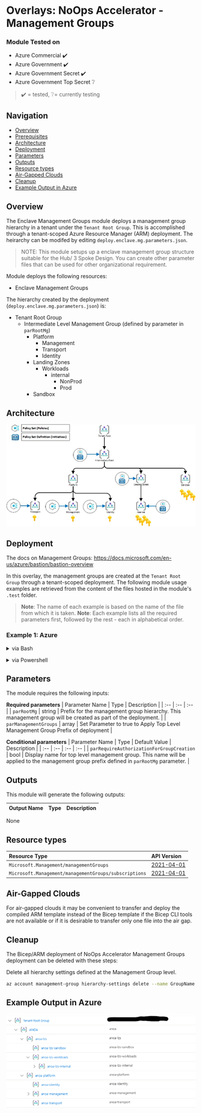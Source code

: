 # Overlays: NoOps Accelerator - Management Groups

### Module Tested on

* Azure Commercial ✔️
* Azure Government ✔️
* Azure Government Secret ✔️
* Azure Government Top Secret ❔

> ✔️ = tested,  ❔= currently testing

## Navigation

  - [Overview](#overview)
  - [Prerequisites](#prerequisites)
  - [Architecture](#architecture)
  - [Deployment](#deployment)
  - [Parameters](#parameters)
  - [Outputs](#outputs)
  - [Resource types](#resource-types)
  - [Air-Gapped Clouds](#air-gapped-clouds)
  - [Cleanup](#cleanup)
  - [Example Output in Azure](#example-output-in-azure)

## Overview

The Enclave Management Groups module deploys a management group hierarchy in a tenant under the `Tenant Root Group`.  This is accomplished through a tenant-scoped Azure Resource Manager (ARM) deployment.  The heirarchy can be modifed by editing `deploy.enclave.mg.parameters.json`.

>NOTE: This module setups up a enclave management group structure suitable for the Hub/ 3 Spoke Design. You can create other parameter files that can be used for other organizational requirement.

Module deploys the following resources:

* Enclave Management Groups

The hierarchy created by the deployment (`deploy.enclave.mg.parameters.json`) is:

* Tenant Root Group
  * Intermediate Level Management Group (defined by parameter in `parRootMg`)
    * Platform
      * Management
      * Transport
      * Identity
    * Landing Zones
      * Workloads
        * internal
          * NonProd
          * Prod
    * Sandbox

## Architecture

![Enclave Management Groups](../../../../docs/media/MgmtGroups_Policies_v0.1.jpg)

## Deployment

The docs on Management Groups: <https://docs.microsoft.com/en-us/azure/bastion/bastion-overview>

In this overlay, the management groups are created at the `Tenant Root Group` through a tenant-scoped deployment.
The following module usage examples are retrieved from the content of the files hosted in the module's `.test` folder.
   >**Note**: The name of each example is based on the name of the file from which it is taken.
   >**Note**: Each example lists all the required parameters first, followed by the rest - each in alphabetical order.

<h3>Example 1: Azure</h3>

<details>

<summary>via Bash</summary>

```bash
# For Azure Commerical regions
az deployment mg create \
   --template-file overlays/management-groups/deploy.bicep \
   --parameters @overlays/management-groups/deploy.enclave.mg.parameters.json \
   --location 'eastus'
```

```bash
# For Azure Government regions
az deployment mg create \
  --template-file overlays/management-groups/deploy.bicep \
  --parameters @overlays/management-groups/deploy.enclave.mg.parameters.json \
  --location 'usgovvirginia'
```

</details>
<p>

<details>

<summary>via Powershell</summary>

```powershell
# For Azure Commerical regions
New-AzManagementGroupDeployment `
  -ManagementGroupId xxxxxxx-xxxx-xxxxxx-xxxxx-xxxx
  -TemplateFile overlays/management-groups/deploy.bicepp `
  -TemplateParameterFile overlays/management-groups/deploy.enclave.mg.parameters.json `
  -Location 'eastus'
```

OR

```powershell
# For Azure Government regions
New-AzManagementGroupDeployment `
  -ManagementGroupId xxxxxxx-xxxx-xxxxxx-xxxxx-xxxx
  -TemplateFile overlays/management-groups/deploy.bicepp `
  -TemplateParameterFile overlays/management-groups/deploy.enclave.mg.parameters.json.json `
  -Location  'usgovvirginia'
```
</details>
<p>

## Parameters

The module requires the following inputs:

**Required parameters**
| Parameter Name | Type | Description |
| :-- | :-- | :-- |
| `parRootMg` | string | Prefix for the management group hierarchy.  This management group will be created as part of the deployment. |
| `parManagementGroups` | array   | Set Parameter to true to Apply Top Level Management Group Prefix of deployment |

**Conditional parameters**
| Parameter Name | Type | Default Value | Description |
| :-- | :-- | :-- | :-- |
| `parRequireAuthorizationForGroupCreation` | bool | Display name for top level management group.  This name will be applied to the management group prefix defined in `parRootMg` parameter. |

## Outputs

This module will generate the following outputs:

| Output Name | Type | Description |
| :-- | :-- | :-- |
None

## Resource types

| Resource Type | API Version |
| :-- | :-- |
| `Microsoft.Management/managementGroups` | [2021-04-01](https://docs.microsoft.com/en-us/azure/templates/Microsoft.Management/2021-04-01/managementGroups) |
| `Microsoft.Management/managementGroups/subscriptions` | [2021-04-01](https://docs.microsoft.com/en-us/azure/templates/Microsoft.Management/2021-04-01/managementGroups/subscriptions) |

## Air-Gapped Clouds

For air-gapped clouds it may be convenient to transfer and deploy the compiled ARM template instead of the Bicep template if the Bicep CLI tools are not available or if it is desirable to transfer only one file into the air gap.

## Cleanup

The Bicep/ARM deployment of NoOps Accelerator Management Groups deployment can be deleted with these steps:

Delete all hierarchy settings defined at the Management Group level.

```bash
az account management-group hierarchy-settings delete --name GroupName
```

## Example Output in Azure

![Example Deployment Output](media/mgExampleDeploymentOutput.png "Example Deployment Output in Azure global regions")
